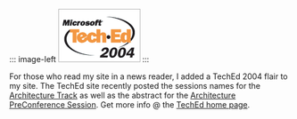 ::: image-left
[![](teched2004.gif)](http://go.microsoft.com/?LinkID=404299)
:::

For those who read my site in a news reader, I added a TechEd 2004 flair
to my site. The TechEd site recently posted the sessions names for the
[Architecture Track](http://www.msteched.com/content/breakouts.aspx#a7c12aff-c193-4de3-977c-a8623c7acbe3)
as well as the abstract for the [Architecture PreConference
Session](http://www.msteched.com/content/precons.aspx#PRC003). Get more
info @ the [TechEd home page](http://go.microsoft.com/?LinkID=404299).
